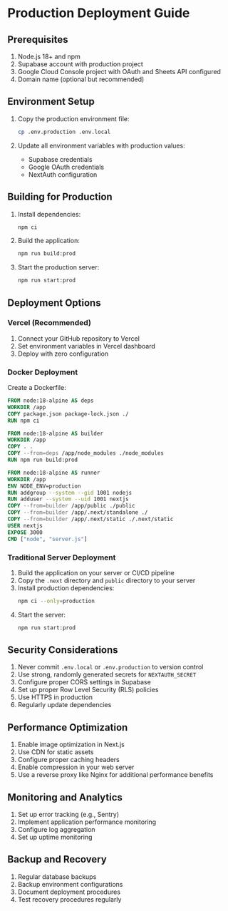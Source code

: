 # Production Deployment Guide

## Prerequisites

1. Node.js 18+ and npm
2. Supabase account with production project
3. Google Cloud Console project with OAuth and Sheets API configured
4. Domain name (optional but recommended)

## Environment Setup

1. Copy the production environment file:
   ```bash
   cp .env.production .env.local
   ```

2. Update all environment variables with production values:
   - Supabase credentials
   - Google OAuth credentials
   - NextAuth configuration

## Building for Production

1. Install dependencies:
   ```bash
   npm ci
   ```

2. Build the application:
   ```bash
   npm run build:prod
   ```

3. Start the production server:
   ```bash
   npm run start:prod
   ```

## Deployment Options

### Vercel (Recommended)
1. Connect your GitHub repository to Vercel
2. Set environment variables in Vercel dashboard
3. Deploy with zero configuration

### Docker Deployment
Create a Dockerfile:
```dockerfile
FROM node:18-alpine AS deps
WORKDIR /app
COPY package.json package-lock.json ./
RUN npm ci

FROM node:18-alpine AS builder
WORKDIR /app
COPY . .
COPY --from=deps /app/node_modules ./node_modules
RUN npm run build:prod

FROM node:18-alpine AS runner
WORKDIR /app
ENV NODE_ENV=production
RUN addgroup --system --gid 1001 nodejs
RUN adduser --system --uid 1001 nextjs
COPY --from=builder /app/public ./public
COPY --from=builder /app/.next/standalone ./
COPY --from=builder /app/.next/static ./.next/static
USER nextjs
EXPOSE 3000
CMD ["node", "server.js"]
```

### Traditional Server Deployment
1. Build the application on your server or CI/CD pipeline
2. Copy the `.next` directory and `public` directory to your server
3. Install production dependencies:
   ```bash
   npm ci --only=production
   ```
4. Start the server:
   ```bash
   npm run start:prod
   ```

## Security Considerations

1. Never commit `.env.local` or `.env.production` to version control
2. Use strong, randomly generated secrets for `NEXTAUTH_SECRET`
3. Configure proper CORS settings in Supabase
4. Set up proper Row Level Security (RLS) policies
5. Use HTTPS in production
6. Regularly update dependencies

## Performance Optimization

1. Enable image optimization in Next.js
2. Use CDN for static assets
3. Configure proper caching headers
4. Enable compression in your web server
5. Use a reverse proxy like Nginx for additional performance benefits

## Monitoring and Analytics

1. Set up error tracking (e.g., Sentry)
2. Implement application performance monitoring
3. Configure log aggregation
4. Set up uptime monitoring

## Backup and Recovery

1. Regular database backups
2. Backup environment configurations
3. Document deployment procedures
4. Test recovery procedures regularly